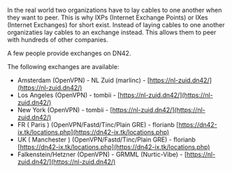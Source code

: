 In the real world two organizations have to lay cables to one another when they want to peer. This is why IXPs (Internet Exchange Points) or IXes (Internet Exchanges) for short exist. Instead of laying cables to one another organizaties lay cables to an exchange instead. This allows them to peer with hundreds of other companies.

A few people provide exchanges on DN42.

The following exchanges are available:
* Amsterdam (OpenVPN) - NL Zuid (marlinc) - [https://nl-zuid.dn42/](https://nl-zuid.dn42/)
* Los Angeles (OpenVPN) - tombii - [https://nl-zuid.dn42/](https://nl-zuid.dn42/)
* New York (OpenVPN) - tombii - [https://nl-zuid.dn42/](https://nl-zuid.dn42/)
* FR ( Paris ) (OpenVPN/Fastd/Tinc/Plain GRE) - florianb [https://dn42-ix.tk/locations.php](https://dn42-ix.tk/locations.php)
* UK ( Manchester ) (OpenVPN/Fastd/Tinc/Plain GRE) - florianb [https://dn42-ix.tk/locations.php](https://dn42-ix.tk/locations.php)
* Falkenstein/Hetzner (OpenVPN) - GRMML (Nurtic-Vibe) - [https://nl-zuid.dn42/](https://nl-zuid.dn42/)